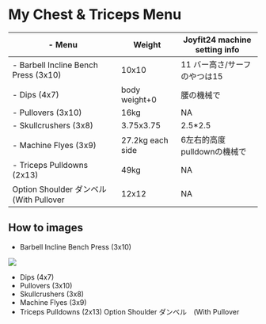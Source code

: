 # My Chest & Triceps Menu

| \- Menu                  | Weight             | Joyfit24 machine setting info |
| ------------------------------------- | ---------------- | ------------------- |
| \- Barbell Incline Bench Press (3x10) | 10x10            | 11 バー高さ/サーフのやつは15   |
| \- Dips (4x7)                         | body weight+0    | 腰の機械で               |
| \- Pullovers (3x10)                   | 16kg             | NA                  |
| \- Skullcrushers (3x8)                | 3.75x3.75        | 2.5\*2.5            |
| \- Machine Flyes (3x9)                | 27.2kg each side | 6左右的高度 pulldownの機械で |
| \- Triceps Pulldowns (2x13)           | 49kg             | NA                  |
| Option Shoulder ダンベル　(With Pullover   | 12x12            | NA                  |

## How to images

- Barbell Incline Bench Press (3x10)

![](./img/Chest_and_Triceps/CABLE_Reverse_Flyes.png)

- Dips (4x7)
- Pullovers (3x10)
- Skullcrushers (3x8)
- Machine Flyes (3x9)
- Triceps Pulldowns (2x13)
Option Shoulder ダンベル　(With Pullover

